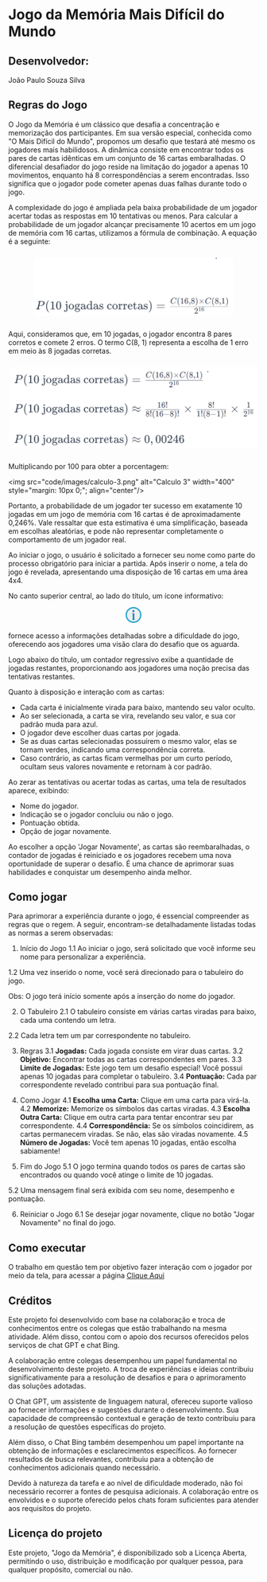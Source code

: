 # Jogo da Memória Mais Difícil do Mundo

## Desenvolvedor:
  João Paulo Souza Silva

## Regras do Jogo
O Jogo da Memória é um clássico que desafia a concentração e memorização dos participantes. Em sua versão especial, conhecida como "O Mais Difícil do Mundo", propomos um desafio que testará até mesmo os jogadores mais habilidosos. A dinâmica consiste em encontrar todos os pares de cartas idênticas em um conjunto de 16 cartas embaralhadas. O diferencial desafiador do jogo reside na limitação do jogador a apenas 10 movimentos, enquanto há 8 correspondências a serem encontradas. Isso significa que o jogador pode cometer apenas duas falhas durante todo o jogo.

A complexidade do jogo é ampliada pela baixa probabilidade de um jogador acertar todas as respostas em 10 tentativas ou menos. Para calcular a probabilidade de um jogador alcançar precisamente 10 acertos em um jogo de memória com 16 cartas, utilizamos a fórmula de combinação. A equação é a seguinte:

<p align="center">
  <img src="code/images/calculo-1.png" alt="Calculo 1" width="400" style="margin: 10px 0;"/>
</p>

Aqui, consideramos que, em 10 jogadas, o jogador encontra 8 pares corretos e comete 2 erros. O termo C(8, 1) representa a escolha de 1 erro em meio às 8 jogadas corretas.

<p align="center">
  <img src="code/images/calculo-2.png" alt="Calculo 2" width="500" style="margin: 10px 0;"/>
</p>

Multiplicando por 100 para obter a porcentagem:

  <img src="code/images/calculo-3.png" alt="Calculo 3" width="400" style="margin: 10px 0;"; align="center"/>

Portanto, a probabilidade de um jogador ter sucesso em exatamente 10 jogadas em um jogo de memória com 16 cartas é de aproximadamente 0,246%. Vale ressaltar que esta estimativa é uma simplificação, baseada em escolhas aleatórias, e pode não representar completamente o comportamento de um jogador real.


Ao iniciar o jogo, o usuário é solicitado a fornecer seu nome como parte do processo obrigatório para iniciar a partida. Após inserir o nome, a tela do jogo é revelada, apresentando uma disposição de 16 cartas em uma área 4x4.

No canto superior central, ao lado do título, um ícone informativo:
 <p align="center">
  <img src="code/images/info.png" alt="icone info" width="32"/>
</p>
 fornece acesso a informações detalhadas sobre a dificuldade do jogo, oferecendo aos jogadores uma visão clara do desafio que os aguarda.

Logo abaixo do título, um contador regressivo exibe a quantidade de jogadas restantes, proporcionando aos jogadores uma noção precisa das tentativas restantes.

Quanto à disposição e interação com as cartas:
- Cada carta é inicialmente virada para baixo, mantendo seu valor oculto.
- Ao ser selecionada, a carta se vira, revelando seu valor, e sua cor padrão muda para azul.
- O jogador deve escolher duas cartas por jogada.
- Se as duas cartas selecionadas possuírem o mesmo valor, elas se tornam verdes, indicando uma correspondência correta.
- Caso contrário, as cartas ficam vermelhas por um curto período, ocultam seus valores novamente e retornam à cor padrão.

Ao zerar as tentativas ou acertar todas as cartas, uma tela de resultados aparece, exibindo:
- Nome do jogador.
- Indicação se o jogador concluiu ou não o jogo.
- Pontuação obtida.
- Opção de jogar novamente.

Ao escolher a opção 'Jogar Novamente', as cartas são reembaralhadas, o contador de jogadas é reiniciado e os jogadores recebem uma nova oportunidade de superar o desafio. É uma chance de aprimorar suas habilidades e conquistar um desempenho ainda melhor.

## Como jogar

Para aprimorar a experiência durante o jogo, é essencial compreender as regras que o regem. A seguir, encontram-se detalhadamente listadas todas as normas a serem observadas:

 1. Início do Jogo
  1.1 Ao iniciar o jogo, será solicitado que você informe seu nome para personalizar a experiência.

  1.2 Uma vez inserido o nome, você será direcionado para o tabuleiro do jogo.

  Obs: O jogo terá início somente após a inserção do nome do jogador.

2. O Tabuleiro
  2.1 O tabuleiro consiste em várias cartas viradas para baixo, cada uma contendo um letra.
  
  2.2 Cada letra tem um par correspondente no tabuleiro.

3. Regras
  3.1 **Jogadas:** Cada jogada consiste em virar duas cartas.
  3.2 **Objetivo:**  Encontrar todas as cartas correspondentes em pares.
  3.3 **Limite de Jogadas:** Este jogo tem um desafio especial! Você possui apenas 10 jogadas para completar o tabuleiro.
  3.4 **Pontuação:** Cada par correspondente revelado contribui para sua pontuação final.
  
4. Como Jogar
  4.1 **Escolha uma Carta:** Clique em uma carta para virá-la.
  4.2 **Memorize:** Memorize os símbolos das cartas viradas.
  4.3 **Escolha Outra Carta:** Clique em outra carta para tentar encontrar seu par correspondente.
  4.4 **Correspondência:** Se os símbolos coincidirem, as cartas permanecem viradas. Se não, elas são viradas novamente.
  4.5 **Número de Jogadas:** Você tem apenas 10 jogadas, então escolha sabiamente!

5. Fim do Jogo
  5.1 O jogo termina quando todos os pares de cartas são encontrados ou quando você atinge o limite de 10 jogadas.
  
  5.2 Uma mensagem final será exibida com seu nome, desempenho e pontuação.

6. Reiniciar o Jogo
  6.1 Se desejar jogar novamente, clique no botão "Jogar Novamente" no final do jogo.



## Como executar
O trabalho em questão tem por objetivo fazer interação com o jogador por meio da tela, para acessar a página [Clique Aqui](https://6580544c58f3e64e8795b649--eclectic-beijinho-923dff.netlify.app/)

## Créditos 
Este projeto foi desenvolvido com base na colaboração e troca de conhecimentos entre os colegas que estão trabalhando na mesma atividade. Além disso, contou com o apoio dos recursos oferecidos pelos serviços de chat GPT e chat Bing.

A colaboração entre colegas desempenhou um papel fundamental no desenvolvimento deste projeto. A troca de experiências e ideias contribuiu significativamente para a resolução de desafios e para o aprimoramento das soluções adotadas.

O Chat GPT, um assistente de linguagem natural, ofereceu suporte valioso ao fornecer informações e sugestões durante o desenvolvimento. Sua capacidade de compreensão contextual e geração de texto contribuiu para a resolução de questões específicas do projeto.

Além disso, o Chat Bing também desempenhou um papel importante na obtenção de informações e esclarecimentos específicos. Ao fornecer resultados de busca relevantes, contribuiu para a obtenção de conhecimentos adicionais quando necessário.

Devido à natureza da tarefa e ao nível de dificuldade moderado, não foi necessário recorrer a fontes de pesquisa adicionais. A colaboração entre os envolvidos e o suporte oferecido pelos chats foram suficientes para atender aos requisitos do projeto.

## Licença do projeto
Este projeto, "Jogo da Memória", é disponibilizado sob a Licença Aberta, permitindo o uso, distribuição e modificação por qualquer pessoa, para qualquer propósito, comercial ou não.